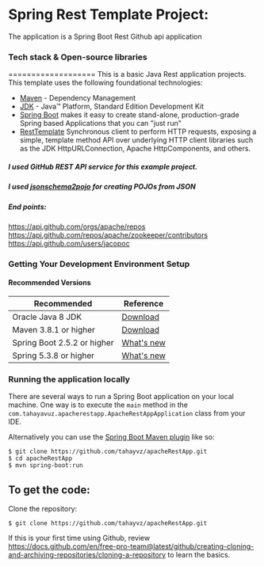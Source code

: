 # Spring Rest Template Project:

The application is a Spring Boot Rest Github api application

### Tech stack & Open-source libraries
===================
This is a basic Java Rest application projects. This template uses the following foundational technologies:

* 	[Maven](https://maven.apache.org/) - Dependency Management
* 	[JDK](http://www.oracle.com/technetwork/java/javase/downloads/jdk8-downloads-2133151.html) - Java™ Platform, Standard Edition Development Kit
* 	[Spring Boot](https://spring.io/projects/spring-boot) makes it easy to create stand-alone, production-grade Spring based Applications that you can "just run"
* 	[RestTemplate](https://docs.spring.io/spring-framework/docs/current/javadoc-api/org/springframework/web/client/RestTemplate.html) Synchronous client to perform HTTP requests, exposing a simple, template method API over underlying HTTP client libraries such as the JDK HttpURLConnection, Apache HttpComponents, and others.

##### I used GitHub REST API service for this example project.
##### I used [jsonschema2pojo](https://www.jsonschema2pojo.org/) for creating POJOs from JSON
##### End points: 
https://api.github.com/orgs/apache/repos
https://api.github.com/repos/apache/zookeeper/contributors
https://api.github.com/users/jacopoc 

### Getting Your Development Environment Setup
#### Recommended Versions
 | Recommended | Reference
| ----------- | ---------
| Oracle Java 8 JDK | [Download](https://www.oracle.com/java/technologies/javase-jdk8-downloads.html) |
| Maven 3.8.1 or higher | [Download](https://maven.apache.org/download.cgi) | [Installation Instructions](https://maven.apache.org/install.html)|
| Spring Boot 2.5.2 or higher | [What's new](https://spring.io/blog/2021/06/24/spring-boot-2-5-2-is-now-available) 
| Spring 5.3.8 or higher | [What's new](https://spring.io/blog/2021/06/09/spring-framework-5-3-8-available-now) 

### Running the application locally

There are several ways to run a Spring Boot application on your local machine. One way is to execute the `main` method in the `com.tahayavuz.apacherestapp.ApacheRestAppApplication` class from your IDE.

Alternatively you can use the [Spring Boot Maven plugin](https://docs.spring.io/spring-boot/docs/current/reference/html/build-tool-plugins-maven-plugin.html) like so:

```shell
$ git clone https://github.com/tahayvz/apacheRestApp.git
$ cd apacheRestApp
$ mvn spring-boot:run
```

To get the code:
-------------------
Clone the repository:

    $ git clone https://github.com/tahayvz/apacheRestApp.git

If this is your first time using Github, review https://docs.github.com/en/free-pro-team@latest/github/creating-cloning-and-archiving-repositories/cloning-a-repository to learn the basics.
